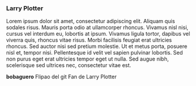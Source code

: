 ### Larry Plotter
Lorem ipsum dolor sit amet, consectetur adipiscing elit. Aliquam quis sodales risus. Mauris porta odio at ullamcorper rhoncus. Vivamus nisl nisi, cursus vel interdum eu, lobortis at ipsum. Vivamus ligula tortor, dapibus vel viverra quis, rhoncus vitae risus. Morbi facilisis feugiat erat ultricies rhoncus. Sed auctor nisi sed pretium molestie. Ut et metus porta, posuere nisl et, tempor nisi. Pellentesque id velit vel sapien pulvinar lobortis. Sed non purus eget erat ultricies tempor eget ut nulla. Sed augue nibh, scelerisque sed ultrices nec, consectetur vitae est.

**bobaguero** Flipao del git Fan de Larry Plotter


